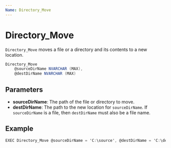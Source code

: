 ```yaml
---
Name: Directory_Move
---
```


# Directory_Move

`Directory_Move` moves a file or a directory and its contents to a new location.

```csharp
Directory_Move 
	@sourceDirName NVARCHAR (MAX), 
	@destDirName NVARCHAR (MAX)
```

## Parameters

 - **sourceDirName**: The path of the file or directory to move.
 - **destDirName**: The path to the new location for `sourceDirName`. If `sourceDirName` is a file, then `destDirName` must also be a file name.

## Example

```csharp
EXEC Directory_Move @sourceDirName = 'C:\source', @destDirName = 'C:\destination'
```

